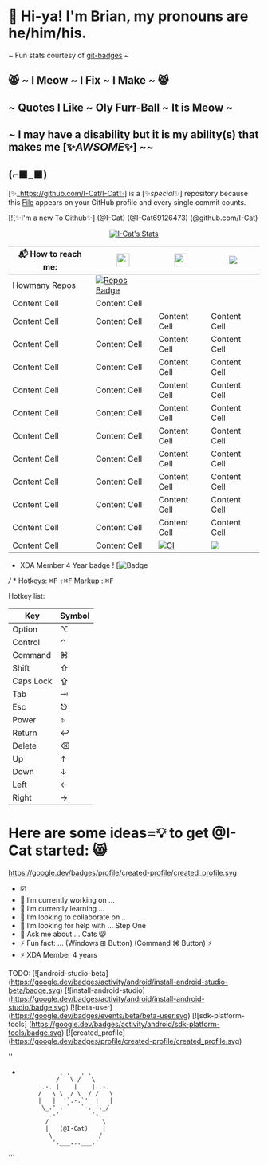 # 👋 Hi-ya! I'm Brian, my pronouns are he/him/his.
~ Fun stats courtesy of [git-badges](https://pufler.dev/git-badges) ~
## 😸 ~ I Meow ~ I Fix ~ I Make ~ 😸
## ~ Quotes I Like ~ Oly Furr-Ball ~ It is Meow ~
## ~ I may have a disability but it is my ability(s) that makes me [✨_AWSOME_✨] ~~
##    (⌐■_■)
[✨_https://github.com/I-Cat/I-Cat✨] is a [✨_special_✨] repository because this [File]('https://github.com/I-Cat/I-Cat/README.md') appears on your GitHub profile and every single commit counts.

[![✨I'm a new To Github✨] (@I-Cat) (@I-Cat69126473)  (@github.com/I-Cat)
<p align="center">
  <a href="https://github.com/I-Cat Class=rich-diff-level-one">
    <img src="https://github-readme-stats.vercel.app/api?username=I-Cat&title_color=Purpple&text_color=777" alt="I-Cat's Stats" >
  </a>
</p>

📬 How to reach me: | <a href="https://linkedin.com/in/%%%%%%"> <img src="https://img.icons8.com/color/48/000000/linkedin-circled.png" width="26px"/>  | <a href="https://twitter.com/ICat69126473"> <img src="https://img.icons8.com/color/48/000000/twitter-circled.png" width="26px"/> | <img src="https://img.shields.io/badge/Made%20with-%E2%9D%A4-red.svg?colorB=11a9f7">
------------- | -------------  | ------------ | -------------
 Howmany Repos| [![Repos Badge](https://badges.pufler.dev/repos/I-Cat)](https://badges.pufler.dev)
  | Content Cell  | Content Cell
Content Cell  | Content Cell  | Content Cell  | Content Cell
Content Cell  | Content Cell  | Content Cell  | Content Cell
Content Cell  | Content Cell  | Content Cell  | Content Cell
Content Cell  | Content Cell  | Content Cell  | Content Cell
Content Cell  | Content Cell  | Content Cell  | Content Cell
Content Cell  | Content Cell  | Content Cell  | Content Cell
Content Cell  | Content Cell  | Content Cell  | Content Cell
Content Cell  | Content Cell  | Content Cell  | Content Cell
Content Cell  | Content Cell  | Content Cell  | Content Cell
Content Cell  | Content Cell  | Content Cell  | Content Cell
Content Cell  | Content Cell  | [![CI](https://github.com/I-Cat/hooks/actions/workflows/simple.yml/badge.svg)](https://github.com/I-Cat/hooks/actions/workflows/simple.yml)  | <img src="https://img.shields.io/badge/Made%20with-%E2%9D%A4-red.svg?colorB=Pink">
+ XDA Member 4 Year badge !
[![Badge](https://forum.xda-developers.com/data/achievements/icons/0/163.jpg?1612880544)

*/*
*
Hotkeys:
<kbd>⌘F</kbd>
<kbd>⇧⌘F</kbd>
Markup : <kbd>⌘F</kbd>

Hotkey list:

| Key | Symbol |
| --- | --- |
| Option | ⌥ |
| Control | ⌃ |
| Command | ⌘ |
| Shift | ⇧ |
| Caps Lock | ⇪ |
| Tab | ⇥ |
| Esc | ⎋ |
| Power | ⌽ |
| Return | ↩ |
| Delete | ⌫ |
| Up | ↑ |
| Down | ↓ |
| Left | ← |
| Right | → |

# Here are some ideas=💡  to get @I-Cat started: 😸

https://google.dev/badges/profile/created-profile/created_profile.svg
+ ☑️
+ 🔭 I’m currently working on ... 
+ 🌱 I’m currently learning ...
+ 👯 I’m looking to collaborate on ..
+ 🤔 I’m looking for help with ...  Step One
+ 💬 Ask me about ...   Cats 😸
+ ⚡ Fun fact: ... (Windows ⊞ Button) (Command ⌘ Button) ⚡
+ ⚡ XDA Member 4 years

TODO:
[![android-studio-beta] (https://google.dev/badges/activity/android/install-android-studio-beta/badge.svg)
[![install-android-studio] (https://google.dev/badges/activity/android/install-android-studio/badge.svg)
[![beta-user] (https://google.dev/badges/events/beta/beta-user.svg)
[![sdk-platform-tools] (https://google.dev/badges/activity/android/sdk-platform-tools/badge.svg)
[![created_profile] (https://google.dev/badges/profile/created-profile/created_profile.svg)

''
*                .-.   .-.
                /   \ /   \ 
            .-. |    |    | .-.
           /   \ \  / \  / /   \
           |   |  '`.-.`'  |   |
            \_.' .-`   `-. '._/
              .-'         '-.
             /               \
             |   (@I-Cat)    |
              \             /
               '.___...___.'
              
              
'''


